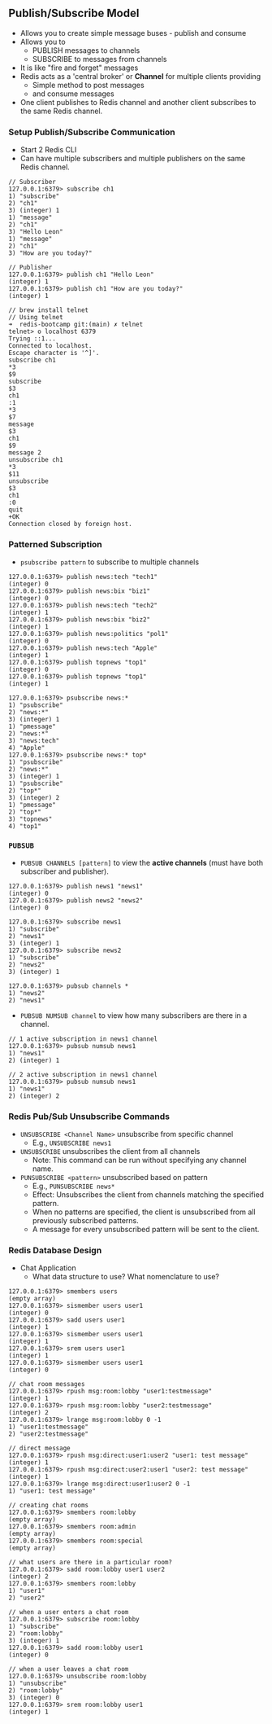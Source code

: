 ## Publish/Subscribe Model

- Allows you to create simple message buses - publish and consume
- Allows you to
  - PUBLISH messages to channels
  - SUBSCRIBE to messages from channels
- It is like "fire and forget" messages
- Redis acts as a 'central broker' or **Channel** for multiple clients providing
  - Simple method to post messages
  - and consume messages
- One client publishes to Redis channel and another client subscribes to the same Redis channel.

### Setup Publish/Subscribe Communication

- Start 2 Redis CLI
- Can have multiple subscribers and multiple publishers on the same Redis channel.

```
// Subscriber
127.0.0.1:6379> subscribe ch1
1) "subscribe"
2) "ch1"
3) (integer) 1
1) "message"
2) "ch1"
3) "Hello Leon"
1) "message"
2) "ch1"
3) "How are you today?"

// Publisher
127.0.0.1:6379> publish ch1 "Hello Leon"
(integer) 1
127.0.0.1:6379> publish ch1 "How are you today?"
(integer) 1
```

```
// brew install telnet
// Using telnet
➜  redis-bootcamp git:(main) ✗ telnet
telnet> o localhost 6379
Trying ::1...
Connected to localhost.
Escape character is '^]'.
subscribe ch1
*3
$9
subscribe
$3
ch1
:1
*3
$7
message
$3
ch1
$9
message 2
unsubscribe ch1
*3
$11
unsubscribe
$3
ch1
:0
quit
+OK
Connection closed by foreign host.
```

### Patterned Subscription

- `psubscribe pattern` to subscribe to multiple channels

```
127.0.0.1:6379> publish news:tech "tech1"
(integer) 0
127.0.0.1:6379> publish news:bix "biz1"
(integer) 0
127.0.0.1:6379> publish news:tech "tech2"
(integer) 1
127.0.0.1:6379> publish news:bix "biz2"
(integer) 1
127.0.0.1:6379> publish news:politics "pol1"
(integer) 0
127.0.0.1:6379> publish news:tech "Apple"
(integer) 1
127.0.0.1:6379> publish topnews "top1"
(integer) 0
127.0.0.1:6379> publish topnews "top1"
(integer) 1

127.0.0.1:6379> psubscribe news:*
1) "psubscribe"
2) "news:*"
3) (integer) 1
1) "pmessage"
2) "news:*"
3) "news:tech"
4) "Apple"
127.0.0.1:6379> psubscribe news:* top*
1) "psubscribe"
2) "news:*"
3) (integer) 1
1) "psubscribe"
2) "top*"
3) (integer) 2
1) "pmessage"
2) "top*"
3) "topnews"
4) "top1"
```

### `PUBSUB`

- `PUBSUB CHANNELS [pattern]` to view the **active channels** (must have both subscriber and publisher).

```
127.0.0.1:6379> publish news1 "news1"
(integer) 0
127.0.0.1:6379> publish news2 "news2"
(integer) 0

127.0.0.1:6379> subscribe news1
1) "subscribe"
2) "news1"
3) (integer) 1
127.0.0.1:6379> subscribe news2
1) "subscribe"
2) "news2"
3) (integer) 1

127.0.0.1:6379> pubsub channels *
1) "news2"
2) "news1"
```

- `PUBSUB NUMSUB channel` to view how many subscribers are there in a channel.

```
// 1 active subscription in news1 channel
127.0.0.1:6379> pubsub numsub news1
1) "news1"
2) (integer) 1

// 2 active subscription in news1 channel
127.0.0.1:6379> pubsub numsub news1
1) "news1"
2) (integer) 2
```

### Redis Pub/Sub Unsubscribe Commands

- `UNSUBSCRIBE <Channel Name>` unsubscribe from specific channel
  - E.g., `UNSUBSCRIBE news1`
- `UNSUBSCRIBE` unsubscribes the client from all channels
  - Note: This command can be run without specifying any channel name.
- `PUNSUBSCRIBE <pattern>` unsubscribed based on pattern
  - E.g., `PUNSUBSCRIBE news*`
  - Effect: Unsubscribes the client from channels matching the specified pattern.
  - When no patterns are specified, the client is unsubscribed from all previously subscribed patterns.
  - A message for every unsubscribed pattern will be sent to the client.

### Redis Database Design

- Chat Application
  - What data structure to use? What nomenclature to use?

```
127.0.0.1:6379> smembers users
(empty array)
127.0.0.1:6379> sismember users user1
(integer) 0
127.0.0.1:6379> sadd users user1
(integer) 1
127.0.0.1:6379> sismember users user1
(integer) 1
127.0.0.1:6379> srem users user1
(integer) 1
127.0.0.1:6379> sismember users user1
(integer) 0

// chat room messages
127.0.0.1:6379> rpush msg:room:lobby "user1:testmessage"
(integer) 1
127.0.0.1:6379> rpush msg:room:lobby "user2:testmessage"
(integer) 2
127.0.0.1:6379> lrange msg:room:lobby 0 -1
1) "user1:testmessage"
2) "user2:testmessage"

// direct message
127.0.0.1:6379> rpush msg:direct:user1:user2 "user1: test message"
(integer) 1
127.0.0.1:6379> rpush msg:direct:user2:user1 "user2: test message"
(integer) 1
127.0.0.1:6379> lrange msg:direct:user1:user2 0 -1
1) "user1: test message"
```

```
// creating chat rooms
127.0.0.1:6379> smembers room:lobby
(empty array)
127.0.0.1:6379> smembers room:admin
(empty array)
127.0.0.1:6379> smembers room:special
(empty array)

// what users are there in a particular room?
127.0.0.1:6379> sadd room:lobby user1 user2
(integer) 2
127.0.0.1:6379> smembers room:lobby
1) "user1"
2) "user2"

// when a user enters a chat room
127.0.0.1:6379> subscribe room:lobby
1) "subscribe"
2) "room:lobby"
3) (integer) 1
127.0.0.1:6379> sadd room:lobby user1
(integer) 0

// when a user leaves a chat room
127.0.0.1:6379> unsubscribe room:lobby
1) "unsubscribe"
2) "room:lobby"
3) (integer) 0
127.0.0.1:6379> srem room:lobby user1
(integer) 1
```
